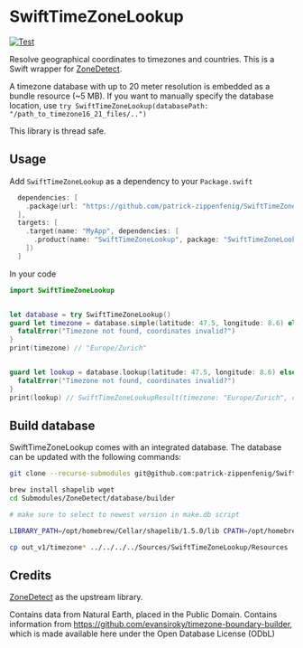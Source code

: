 # SwiftTimeZoneLookup

[![Test](https://github.com/patrick-zippenfenig/SwiftTimeZoneLookup/actions/workflows/test.yml/badge.svg)](https://github.com/patrick-zippenfenig/SwiftTimeZoneLookup/actions/workflows/test.yml)

Resolve geographical coordinates to timezones and countries. This is a Swift wrapper for [ZoneDetect](https://github.com/BertoldVdb/ZoneDetect). 

A timezone database with up to 20 meter resolution is embedded as a bundle resource (~5 MB). If you want to manually specify the database location, use `try SwiftTimeZoneLookup(databasePath: "/path_to_timezone16_21_files/..")`

This library is thread safe.

## Usage
Add `SwiftTimeZoneLookup` as a dependency to your `Package.swift`

```swift
  dependencies: [
    .package(url: "https://github.com/patrick-zippenfenig/SwiftTimeZoneLookup.git", from: "1.0.0")
  ],
  targets: [
    .target(name: "MyApp", dependencies: [
      .product(name: "SwiftTimeZoneLookup", package: "SwiftTimeZoneLookup"),
    ])
  ]
```

In your code

```swift
import SwiftTimeZoneLookup


let database = try SwiftTimeZoneLookup()
guard let timezone = database.simple(latitude: 47.5, longitude: 8.6) else {
  fatalError("Timezone not found, coordinates invalid?")
}
print(timezone) // "Europe/Zurich"


guard let lookup = database.lookup(latitude: 47.5, longitude: 8.6) else {
  fatalError("Timezone not found, coordinates invalid?")
}
print(lookup) // SwiftTimeZoneLookupResult(timezone: "Europe/Zurich", countryName: Optional("Switzerland"), countryAlpha2: Optional("CH"))

```

## Build database
SwiftTimeZoneLookup comes with an integrated database. The database can be updated with the following commands:

```bash
git clone --recurse-submodules git@github.com:patrick-zippenfenig/SwiftTimeZoneLookup.git

brew install shapelib wget
cd Submodules/ZoneDetect/database/builder

# make sure to select to newest version in make.db script

LIBRARY_PATH=/opt/homebrew/Cellar/shapelib/1.5.0/lib CPATH=/opt/homebrew/Cellar/shapelib/1.5.0/include ./makedb.sh

cp out_v1/timezone* ../../../../Sources/SwiftTimeZoneLookup/Resources

```

## Credits
[ZoneDetect](https://github.com/BertoldVdb/ZoneDetect) as the upstream library.

Contains data from Natural Earth, placed in the Public Domain. Contains information from https://github.com/evansiroky/timezone-boundary-builder, which is made available here under the Open Database License (ODbL)